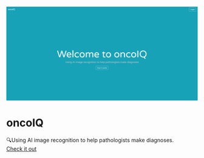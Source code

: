 ![screenshot](./public/screenshots/landing.PNG)
# oncoIQ
🔍Using AI image recognition to help pathologists make diagnoses.\
[Check it out](https://oncoiq.io)
